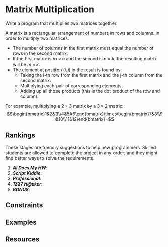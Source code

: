 # Matrix Multiplication #
Write a program that multiplies two matrices together.

A matrix is a rectangular arrangement of numbers in rows and columns. In order to multiply two matrices:
- The number of columns in the first matrix must equal the number of rows in the second matrix.
- If the first matrix is $m \times n$ and the second is $n \times k$, the resulting matrix will be $m \times k$.
- The element at position $(i,j)$ in the result is found by:
  - Taking the i-th row from the first matrix and the j-th column from the second matrix.
  - Multiplying each pair of corresponding elements.
  - Adding up all those products (this is the dot product of the row and column).

For example, multiplying a $2\times3$ matrix by a $3\times2$ matrix:
$$\begin{bmatrix}1&2&3\\4&5A6\end{bmatrix}\times\begin{bmatrix}7&8\\9&10\\11&12\end{bmatrix}=$$

## Rankings ##
These stages are friendly suggestions to help new programmers. Skilled students are allowed to complete the project in any order; and they might find better ways to solve the requirements.
1. ***AI Does My HW***: 
2. ***Script Kiddie***:
3. ***Professional***:
4. ***1337 H@cker***:
5. ***BONUS***:

## Constraints ##

## Examples ##

## Resources ##